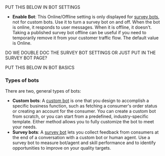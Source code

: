 
PUT THIS BELOW IN BOT SETTINGS

- **Enable Bot**: This Online/Offline setting is only displayed for [survey bots](conversation-builder-bots-survey-bots.html), not for custom bots. Use it to turn a survey bot on and off. When the bot is online, it responds to user messages. When it is offline, it doesn't. Taking a published survey bot offline can be useful if you need to temporarily remove it from your customer traffic flow. The default value is Online.

DO WE DOUBLE DOC THE SURVEY BOT SETTINGS OR JUST PUT IN THE SURVEY BOT PAGE?

PUT THIS BELOW IN BOT BASICS

### Types of bots

There are two, general types of bots:

* **Custom bots**: A [custom bot](conversation-builder-bots-custom-bots.html) is one that you design to accomplish a specific business function, such as fetching a consumer's order status or creating an account for the consumer. You can create a custom bot from scratch, or you can start from a predefined, industry-specific template. Either method allows you to fully customize the bot to meet your needs.
* **Survey bots**: A [survey bot](conversation-builder-bots-survey-bots.html) lets you collect feedback from consumers at the end of a conversation with a custom bot or human agent. Use a survey bot to measure bot/agent and skill performance and to identify opportunities to improve on your quality targets.
